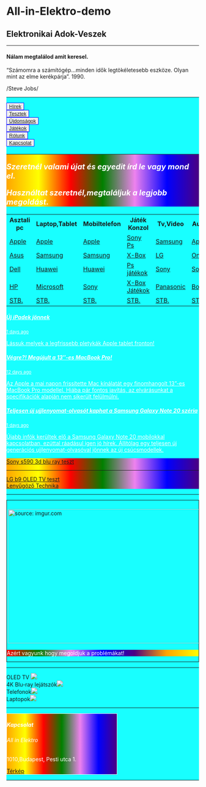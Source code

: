 # All-in-Elektro-demo

<!DOCTYPE html>
<html>
<head>
  <meta charset="utf-8">
  <meta name="viewport" content="width=device-width">
 <script src="https://code.jquery.com/jquery.min.js"></script>
 <link href="https://maxcdn.bootstrapcdn.com/bootstrap/3.3.6/css/bootstrap.min.css" rel="stylesheet" type="text/css" />
 <script src="https://maxcdn.bootstrapcdn.com/bootstrap/3.3.6/js/bootstrap.min.js"></script>
 <title>JS Bin</title>
</head>
<body>
  <div class="jumbotron card card-image" style="background-image: url(https://mdbootstrap.com/img/Photos/Others/gradient1.jpg);background-repeat: no-repeat center;background-size:cover;">
  <div class="text-center">
    <div>
      <h2 class="h1-responsive"><strong>Elektronikai Adok-Veszek</strong></h2>
      <hr class="hr-light">
      <h4>Nálam megtalálod amit keresel.</h4>
      <p>
   “Számomra a számítógép…minden idők legtökéletesebb eszköze. Olyan mint az elme kerékpárja”. 1990.
      <p>/Steve Jobs/</p>
    </p>
  </div>
</div>
    <div class="view " style="background-color:#18ffff;background-image: url('https://mdbootstrap.com/img/Mockups/Transparent/Small/admin-new.png'); background-repeat: no-repeat center; background-size: 50%;">
<div class="row container-fluid alert" role="alert">
  <hr class="hr-light">
    <div class="col-xs-2"><button type="button" class="btn btn-secondary" style="border:1px solid blue;"><a href="#news">Hírek</a></button></div>
    <div class="col-xs-2"><button type="button" class="btn btn-secondary" style="border:1px solid blue;"><a href="#tests">Tesztek</a></button></div>
    <div class="col-xs-2"><button type="button" class="btn btn-secondary" style="border:1px solid blue;"><a href="#tech-news">Újdonságok</a></button></div>
    <div class="col-xs-2"><button type="button" class="btn btn-secondary" style="border:1px solid blue;"><a href="https://www.jatekokxl.hu/">Játékok</a></button></div>
  <div class="col-xs-2"><button type="button" class="btn btn-secondary" style="border:1px solid blue;"><a href="#about-us">Rólunk</a></button></div>
    <div class="col-xs-2"><button type="button" class="btn btn-secondary" style="border:1px solid blue;"><a href="#contact">Kapcsolat</a></button></div>
  </div>
  <div>
    <div class="text-center rainbow-text"  style="font-style:italic;font-size:20px;background-image:linear-gradient(to left,indigo,blue,violet,green,red,yellow,orange);color:white;" >
      <hr class="hr-light">
      <p><strong>Szeretnél valami újat és egyedit írd le vagy mond el.</strong></p>
      <p><strong>Használtat szeretnél,megtaláljuk a legjobb megoldást.</strong></p>
  </div>
  <div class="table-responsive">
  <table class="table table-bordered table-hover">
    <tr class="info">
      <th>Asztali pc </th>
      <th>Laptop,Tablet</th>
      <th>Mobiltelefon</th>
      <th>Játék Konzol </th>
      <th>Tv,Video</th>
      <th>Audio</th>
    </tr>
    <tr>
      <td><a href="https://www.apple.com/hu/" class="alert-link text-">Apple</a></td>
      <td><a href="https://www.apple.com/hu/" class="alert-link">Apple</a></td>
      <td><a href="https://www.apple.com/hu/" class="alert-link">Apple</a></td>
      <td><a href="https://www.playstation.com/hu-hu/" class="alert-link">Sony Ps</a></td>
      <td><a href="https://www.samsung.com/hu/tvs/qled-tv/highlights/" class="alert-link">Samsung</a></td>
      <td><a href="https://www.apple.com/hu/" class="alert-link">Apple</a></td>
    </tr>
        <tr>
      <td><a href="https://www.asus.com/hu/Tower-PCs/" class="alert-link">Asus</a></td>
      <td><a href="https://www.samsung.com/hu/tablets/" class="alert-link">Samsung</a></td>
      <td><a href="https://www.samsung.com/hu/mobile/" class="alert-link">Samsung</a></td></td>
      <td><a href="https://www.xbox.com/hu-HU/" class="alert-link">X-Box</a></td>
      <td><a href="https://www.lg.com/hu/televiziok" class="alert-link">LG</a></td>
      <td><a href="https://onkyo.com/countryselector/" class="alert-link">Onkyo</a></td>
    </tr>
        <tr>
      <td><a href="https://www.dell.com/hu/p/desktops-ec" class="alert-link">Dell</a></td>
      <td><a href="https://consumer.huawei.com/hu/laptops/matebook-x-pro/" class="alert-link">Huawei</a></td>
      <td><a href="https://consumer.huawei.com/hu/phones/p40-pro/" class="alert-link">Huawei</a></td>
      <td><a href="https://www.playstation.com/hu-hu/" class="alert-link">Ps játékok</a></td>
      <td><a href="https://www.sony.hu/electronics/televizio/t/televizio" class="alert-link">Sony</a></td>
      <td><a href="https://www.sony.hu/electronics/audio" class="alert-link">Sony</a></td>
    </tr>
        <tr>
      <td><a href="https://www8.hp.com/hu/hu/desktops/view-all-desktop-computers.html" class="alert-link">HP</a></td>
      <td><a href="https://www.microsoft.com/en-us/store/collections/laptops/pc" class="alert-link">Microsoft</a></td>
      <td><a href="https://www.sony.hu/electronics/mobil" class="alert-link">Sony</a></td>
      <td><a href="https://www.xbox.com/hu-HU/" class="alert-link">X-Box Játékok</a></td>
      <td><a href="https://www.panasonic.com/hu/consumer/sikkepernyos-tv/led-lcd-tv.html" class="alert-link">Panasonic</a></td>
      <td><a href="https://www.bose.hu/hu_hu/index.html" class="alert-link">Bose</a></td>
    </tr>
        <tr>
      <td><a href="https://www.ebay.com/" class="alert-link">STB.</a></td>
      <td><a href="https://www.amazon.com/" class="alert-link">STB.</a></td>
      <td><a href="https://best.aliexpress.com/?lan=en&spm=2114.best.1000002.1.134faNXpaNXpoW" class="alert-link">STB.</a></td>
      <td><a href="https://www.mediamarkt.hu/?ref=logo_rh" class="alert-link">STB.</a></td>
      <td><a href="https://euronics.hu/" class="alert-link">STB.</a></td>
      <td><a href="https://edigital.hu/home" class="alert-link">STB.</a></td>
    </tr>
  </table>
  </div>
<div class="list-group">
  <a name="news" id="news"></a>
  <a href="https://hasznaltalma.hu/almas-pletykak/2020/05/15/uj-ipadek-jonnek" class="list-group-item flex-column" style="background-image:linear-gradient(to left,yellow,orange,indigo,blue,violet,green,red);color:white;;">
    <div class="d-flex w-100 justify-content-between">
      <h5 class="mb-1">Új iPadek jönnek</h5>
      <small>1 days ago</small>
    </div>
    <p class="mb-1">Lássuk,melyek a legfrissebb pletykák Apple tablet fronton!</p>
  </a>
  <a href="https://ithon.hu/vegre-megujult-a-13-es-macbook-pro/" class="list-group-item list-group-item-action flex-column align-items-start" style="background-image:linear-gradient(to left,yellow,orange,indigo,blue,violet,green,red);color:white;">
    <div class="d-flex w-100 justify-content-between">
      <h5 class="mb-1">Végre?! Megújult a 13″-es MacBook Pro!</h5>
      <small>12 days ago</small>
    </div>
    <p class="mb-1">Az Apple a mai napon frissítette Mac kínálatát egy finomhangolt 13”-es MacBook Pro modellel. Hiába pár fontos javítás, az elvárásunkat a specifikációk alapján nem sikerült felülmúlni.</p>
  </a>
  <a href="https://napidroid.hu/teljesen-uj-ujjlenyomat-olvasot-kaphat-samsung-galaxy-note-20-szeria/" class="list-group-item list-group-item-action flex-column align-items-start" style="background-image:linear-gradient(to left,yellow,orange,indigo,blue,violet,green,red);color:white;">
    <div class="d-flex w-100 justify-content-between">
      <h5 class="mb-1">Teljesen új ujjlenyomat-olvasót kaphat a Samsung Galaxy Note 20 széria</h5>
      <small class="text-muted">1 days ago</small>
    </div>
    <p class="mb-1">Újabb infók kerültek elő a Samsung Galaxy Note 20 mobilokkal kapcsolatban, ezúttal ráadásul igen jó hírek. Állítólag egy teljesen új generációs ujjlenyomat-olvasóval jönnek az új csúcsmodellek.</p>
  </a>
</div>
  <div class="container">
  <a name="tests" id="tests"></a>
  <div class="panel panel-default" style="background-image:linear-gradient(to left,indigo,blue,violet,green,red,yellow,orange);color:white;">
    <div class="panel-body"><a href="https://www.av-online.hu/lejatszo/sony-bdp-s590-3d-blu-ray-lejatszo-teszt_581">Sony s590 3d blu ray teszt</a></div>
    <hr class="hr-light">
    <div class="panel-body"><a href="https://prohardver.hu/teszt/lg_b9_oled_teve_teszt/lg_b9.html">LG b9 OLED TV teszt</a></div>
  </div>
</div>
  <div class="container">
    <a name="tech-news" id="tech-news"></a>
  <div class="well" style="background-image:linear-gradient(to left,indigo,blue,violet,green,red,yellow,orange);color:white;"><a  href="https://www.ferfibarlang.hu/lenyugozo-technika.html">Lenyűgöző Technika</a>
  </div>
</div>
  <hr class="hr-light">
    <div class="card mb-3" style="max-width:540px; border:1px solid;">
      <a name="about-us" id="about-us"></a>
  <div class="row">
    <div class="col-md-4">
      <svg class="bd-placeholder-img" width="100%" height="20" xmlns="https://imgur.com/tqd5Y3x"><img src="https://i.imgur.com/tqd5Y3x.png" title="source: imgur.com" style="width:530px;height:350px;padding:3px;" aria-label="Placeholder: Image" preserveAspectRatio="xMidYMid slice" role="img">
    </div>
    <div class="col-md-12">
      <div class="card-body">
        <p class="card-text text-center text-danger" style="background-image:linear-gradient(to left,yellow,orange,indigo,blue,violet,green,red);color:white;">Azért vagyunk hogy megoldjuk a problémákat!</p>
      </div>
    </div>
   </div>
  </div>
  <hr class="hr-light">
    <div class="row">
    <div class= col-xs-3>OLED TV <img src="https://sm.pcmag.com/pcmag_uk/guide/t/the-best-t/the-best-tvs-for-2020_mc3u.jpg" class="img-responsive"></div>
    <div class= col-xs-3>4K Blu-ray lejátszók<img src="https://www.themasterswitch.com/sites/default/files/images/articles/Blu-Ray-Players-%28M%29_0.jpg" class="img-responsive"></div>
    <div class= col-xs-3>Telefonok<img src="https://d2pa5gi5n2e1an.cloudfront.net/webp/ph/images/article/12054/summary_snp.jpg" class="img-responsive"></div>
      <div class= col-xs-3>Laptopok<img src="https://e-methodstechnologies.com/wp-content/uploads/2020/02/Best-Laptops-in-2020.gif" class="img-responsive"></div>
  </div>
   <hr class="hr-light">
  <div class="card" style="width:18rem; border:1px solid;color:red;position:relative;left:0;background-image:linear-gradient(to left,indigo,blue,violet,green,red,yellow,orange);color:white; ">
    <a name="contact" id="contact"></a>
  <div class="card-body ">
    <h5 class="card-title">Kapcsolat</h5>
    <h6 class="card-subtitle mb-2 text-muted">All in Elektro</h6>
    <p class="card-text">1010,Budapest,   Pesti utca 1.</p>
    <a href="https://www.google.com/maps/place/Pesti+%C3%BAt/@47.4803775,19.2548113,17z/data=!3m1!4b1!4m5!3m4!1s0x4741c136615820c5:0xa3ee2f9d74e5c9d9!8m2!3d47.4803775!4d19.257" class="card-link">Térkép</a>
  </div>
</div>
  <hr class="hr-light">
</body>
</html>
